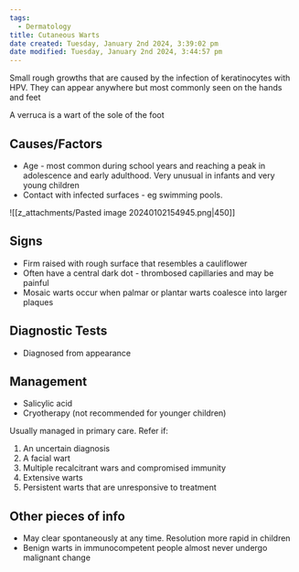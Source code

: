 ```yaml
---
tags:
  - Dermatology
title: Cutaneous Warts
date created: Tuesday, January 2nd 2024, 3:39:02 pm
date modified: Tuesday, January 2nd 2024, 3:44:57 pm
---
```

Small rough growths that are caused by the infection of keratinocytes with HPV. They can appear anywhere but most commonly seen on the hands and feet

A verruca is a wart of the sole of the foot
## Causes/Factors

- Age - most common during school years and reaching a peak in adolescence and early adulthood. Very unusual in infants and very young children
- Contact with infected surfaces - eg swimming pools.

![[z_attachments/Pasted image 20240102154945.png|450]]

## Signs

- Firm raised with rough surface that resembles a cauliflower
- Often have a central dark dot - thrombosed capillaries and may be painful
- Mosaic warts occur when palmar or plantar warts coalesce into larger plaques

## Diagnostic Tests

- Diagnosed from appearance

## Management

- Salicylic acid 
- Cryotherapy (not recommended for younger children)

 Usually managed in primary care. Refer if: 
 1. An uncertain diagnosis
 2. A facial wart
 3. Multiple recalcitrant wars and compromised immunity 
 4. Extensive warts 
 5. Persistent warts that are unresponsive to treatment

## Other pieces of info

- May clear spontaneously at any time. Resolution more rapid in children
- Benign warts in immunocompetent people almost never undergo malignant change 